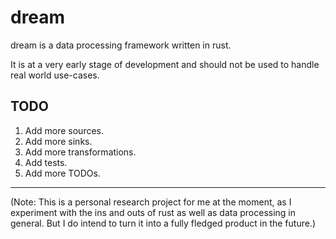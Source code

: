 # dream


dream is a data processing framework written in rust.

It is at a very early stage of development and should not be used to handle real world use-cases.


## TODO

1. Add more sources.
2. Add more sinks.
3. Add more transformations.
4. Add tests.
5. Add more TODOs.

---


(Note: This is a personal research project for me at the moment, as I experiment with the ins and outs of rust as well as data processing in general. But I do intend to turn it into a fully fledged product in the future.)

